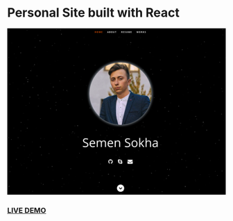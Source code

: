 # Personal Site built with React      
![My Personal WebSite built with React](resume-website.jpg?raw=true "ReactJS Resume Website Template")
### <a href="https://frozen-anchorage-96013.herokuapp.com//">LIVE DEMO</a> 
